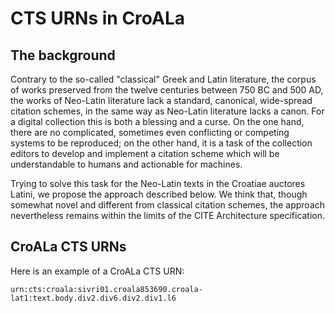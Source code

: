 # CTS URNs in CroALa

## The background

Contrary to the so-called "classical" Greek and Latin literature, the corpus of works preserved from the twelve centuries between 750 BC and 500 AD, the works of Neo-Latin literature lack a standard, canonical, wide-spread citation schemes, in the same way as Neo-Latin literature lacks a canon. For a digital collection this is both a blessing and a curse. On the one hand, there are no complicated, sometimes even conflicting or competing systems to be reproduced; on the other hand, it is a task of the collection editors to develop and implement a citation scheme which will be understandable to humans and actionable for machines.

Trying to solve this task for the Neo-Latin texts in the Croatiae auctores Latini, we propose the approach described below. We think that, though somewhat novel and different from classical citation schemes, the approach nevertheless remains within the limits of the CITE Architecture specification.

## CroALa CTS URNs

Here is an example of a CroALa CTS URN:

`urn:cts:croala:sivri01.croala853690.croala-lat1:text.body.div2.div6.div2.div1.l6`


